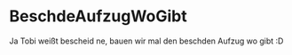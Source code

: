 BeschdeAufzugWoGibt
===================

Ja Tobi weißt bescheid ne, bauen wir mal den beschden Aufzug wo gibt :D
